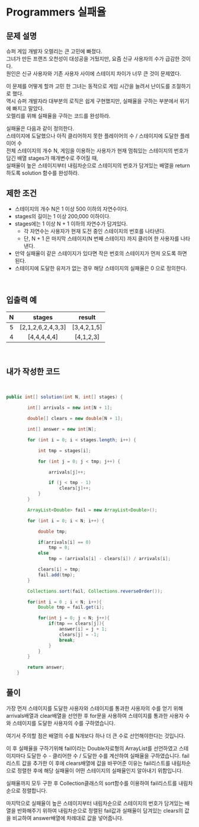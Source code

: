 # **Programmers 실패율**

## **문제 설명**
슈퍼 게임 개발자 오렐리는 큰 고민에 빠졌다.  
그녀가 만든 프랜즈 오천성이 대성공을 거뒀지만, 요즘 신규 사용자의 수가 급감한 것이다.    
원인은 신규 사용자와 기존 사용자 사이에 스테이지 차이가 너무 큰 것이 문제였다.

이 문제를 어떻게 할까 고민 한 그녀는 동적으로 게임 시간을 늘려서 난이도를 조절하기로 했다.  
역시 슈퍼 개발자라 대부분의 로직은 쉽게 구현했지만, 실패율을 구하는 부분에서 위기에 빠지고 말았다.   
오렐리를 위해 실패율을 구하는 코드를 완성하라.

실패율은 다음과 같이 정의한다.  
스테이지에 도달했으나 아직 클리어하지 못한 플레이어의 수 / 스테이지에 도달한 플레이어 수  
전체 스테이지의 개수 N, 게임을 이용하는 사용자가 현재 멈춰있는 스테이지의 번호가 담긴 배열 stages가 매개변수로 주어질 때,   
실패율이 높은 스테이지부터 내림차순으로 스테이지의 번호가 담겨있는 배열을 return 하도록 solution 함수를 완성하라.
<br>

## **제한 조건**
* 스테이지의 개수 N은 1 이상 500 이하의 자연수이다.
* stages의 길이는 1 이상 200,000 이하이다.
* stages에는 1 이상 N + 1 이하의 자연수가 담겨있다.
    * 각 자연수는 사용자가 현재 도전 중인 스테이지의 번호를 나타낸다.
    * 단, N + 1 은 마지막 스테이지(N 번째 스테이지) 까지 클리어 한 사용자를 나타낸다.
* 만약 실패율이 같은 스테이지가 있다면 작은 번호의 스테이지가 먼저 오도록 하면 된다.
* 스테이지에 도달한 유저가 없는 경우 해당 스테이지의 실패율은 0 으로 정의한다.
<br>

## **입출력 예**

|N|stages|result|
|:--:|:--:|:--:|
|5|[2,1,2,6,2,4,3,3]|[3,4,2,1,5]|
|4|[4,4,4,4,4]|[4,1,2,3]|
<br>


## **내가 작성한 코드**  
<br>

```java
public int[] solution(int N, int[] stages) {

        int[] arrivals = new int[N + 1];

        double[] clears = new double[N + 1];

        int[] answer = new int[N];

        for (int i = 0; i < stages.length; i++) {

            int tmp = stages[i];

            for (int j = 0; j < tmp; j++) {

                arrivals[j]++;

                if (j < tmp - 1)
                    clears[j]++;
            }
        }

        ArrayList<Double> fail = new ArrayList<Double>();

        for (int i = 0; i < N; i++) {

            double tmp;

            if(arrivals[i] == 0)
                tmp = 0;
            else
                tmp = (arrivals[i] - clears[i]) / arrivals[i];

            clears[i] = tmp;
            fail.add(tmp);
        }

        Collections.sort(fail, Collections.reverseOrder());

        for(int i = 0 ; i < N; i++){
            Double tmp = fail.get(i);

            for(int j = 0; j < N; j++){
                if(tmp == clears[j]){
                    answer[i] = j + 1;
                    clears[j] = -1;
                    break;
                }
            }
        }

        return answer;
    }

```
## **풀이**  

가장 먼저 스테이지를 도달한 사용자와
스테이지를 통과한 사용자의 수를 얻기 위해
arrivals배열과 clear배열을 선언한 후
for문을 사용하여 스테이지를 통과한 사용자 수와
스테이지를 도달한 사용자의 수를 구하였습니다.

여기서 주의할 점은 배열의 수를 N개보다 하나 더 큰 수로 선언해야한다는 것입니다.

이 후 실패율을 구하기위해
fail이라는 Double자료형의 ArrayList를 선언하였고
스테이지마다 도달한 수 - 클리어한 수 / 도달한 수를 계산하여 실패율을 구하였습니다.
fail리스트 값을 추가한 이 후에 clears배열에 값을 바꾸어준 이유는
fail리스트를 내림차순으로 정렬한 후에 해당 실패율이 어떤 스테이지의 실패율인지
알아내기 위함입니다.

실패율까지 모두 구한 후 Collection클래스의 sort함수를 이용하여 fail리스트를 내림차순으로 정렬합니다.

마지막으로 실패율이 높은 스테이지부터 내림차순으로 스테이지의 번호가 담겨있는 배열을 반화해주기 위하여
내림차순으로 정렬된 fail값과 실패율이 담겨있는 clears의 값을 비교하여
answer배열에 차례대로 값을 넣어줍니다.

